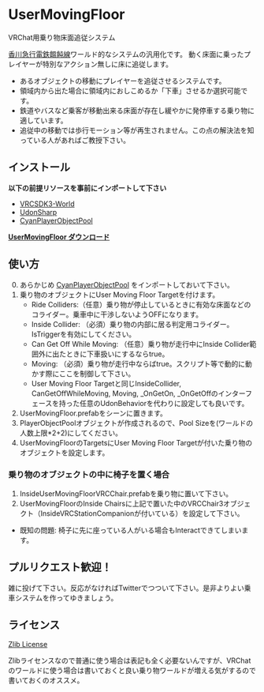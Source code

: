 # UserMovingFloor

VRChat用乗り物床面追従システム

[香川急行電鉄饂飩線]( https://vrchat.com/home/launch?worldId=wrld_af2aa9b4-9601-4bf7-bbb4-bd6cf673ce3e )ワールド的なシステムの汎用化です。
動く床面に乗ったプレイヤーが特別なアクション無しに床に追従します。

- あるオブジェクトの移動にプレイヤーを追従させるシステムです。
- 領域内から出た場合に領域内におしこめるか「下車」させるか選択可能です。
- 鉄道やバスなど乗客が移動出来る床面が存在し緩やかに発停車する乗り物に適しています。
- 追従中の移動では歩行モーション等が再生されません。この点の解決法を知っている人があればご教授下さい。

## インストール

**以下の前提リソースを事前にインポートして下さい**
- [VRCSDK3-World]( https://vrchat.com/home/download )
- [UdonSharp]( https://github.com/MerlinVR/UdonSharp/releases )
- [CyanPlayerObjectPool]( https://github.com/CyanLaser/CyanPlayerObjectPool/releases/tag/v0.0.5 )

**[UserMovingFloor ダウンロード]( https://github.com/Narazaka/VRChat_UserMovingFloor/releases )**

## 使い方

0. あらかじめ [CyanPlayerObjectPool]( https://github.com/CyanLaser/CyanPlayerObjectPool/releases/tag/v0.0.5 ) をインポートしておいて下さい。
1. 乗り物のオブジェクトにUser Moving Floor Targetを付けます。
   - Ride Colliders:（任意）乗り物が停止しているときに有効な床面などのコライダー。乗車中に干渉しないようOFFになります。
   - Inside Collider: （必須）乗り物の内部に居る判定用コライダー。IsTriggerを有効にしてください。
   - Can Get Off While Moving: （任意）乗り物が走行中にInside Collider範囲外に出たときに下車扱いにするならtrue。
   - Moving: （必須）乗り物が走行中ならばtrue。スクリプト等で動的に動かす際にここを制御して下さい。
   - User Moving Floor Targetと同じInsideCollider, CanGetOffWhileMoving, Moving, _OnGetOn, _OnGetOffのインターフェースを持った任意のUdonBehaviorを代わりに設定しても良いです。
1. UserMovingFloor.prefabをシーンに置きます。
2. PlayerObjectPoolオブジェクトが作成されるので、Pool Sizeを(ワールドの人数上限*2+2)にしてください。
3. UserMovingFloorのTargetsにUser Moving Floor Targetが付いた乗り物のオブジェクトを設定します。

### 乗り物のオブジェクトの中に椅子を置く場合

1. InsideUserMovingFloorVRCChair.prefabを乗り物に置いて下さい。
2. UserMovingFloorのInside Chairsに上記で置いた中のVRCChair3オブジェクト（InsideVRCStationCompanionが付いている）を設定して下さい。

- 既知の問題: 椅子に先に座っている人がいる場合もInteractできてしまいます。

## プルリクエスト歓迎！

雑に投げて下さい。反応がなければTwitterでつついて下さい。是非よりよい乗車システムを作ってゆきましょう。

## ライセンス

[Zlib License](LICENSE)

Zlibライセンスなので普通に使う場合は表記も全く必要ないんですが、VRChatのワールドに使う場合は書いておくと良い乗り物ワールドが増える気がするので書いておくのオススメ。

